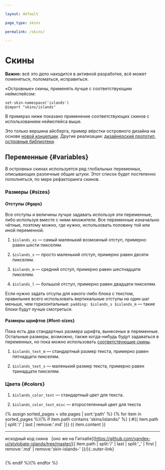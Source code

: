 ```yaml
---

layout: default

page_type: skins

permalink: /skins/

---
```


# Скины

**Важно:** всё это дело находится в активной разработке, всё может поменяться, поломаться, исправиться.

«Островные» скины, применять лучше с соответствующим неймспейсом:

    set-skin-namespace('islands')
    @import "skins/islands"

В примерах ниже показано применение соответствующих скинов с использованием неймспейса выше.

Это только вершина айсберга, пример вёрстки островного дизайна на основе [новой концепции](../). Другие реализации: [дизайнерский прототип](http://islands.yandex-team.ru/pages/blocks.xml), [островные библиотеки](http://clubs.at.yandex-team.ru/lego-dev/replies.xml?item_no=4095).

## Переменные {#variables}

В островных скинах используется ряд глобальных переменных, описывающих различные общие штуки. Этот список будет постепенно пополняться, по мере рефакторинга скинов.

### Размеры {#sizes}

#### Отступы {#gaps}

Все отступы и величины лучше задавать используя эти переменные, либо используя вместе с ними множители. Все переменные изначально чётные, поэтому можно, где нужно, использовать половину той или иной переменной.

1. `$islands_xs` — самый маленький возможный отступ, примерно равен шести пикселям.

2. `$islands_s` — просто маленький отступ, примерно равен десяти пикселям.

3. `$islands_m` — средний отступ, примерно равен шестнадцати пикселям.

4. `$islands_l` — большой отступ, примерно равен двадцати пикселям.

Если нужно задать отсупы для какого-либо блока с текстом, правильнее всего использовать вертикальные отступы на один шаг меньше, чем горизонтальные: `padding: $islands_s $islands_m` — такие блоки будут лучше смотреться.

#### Размеры шрифтов {#font-sizes}

Пока есть два стандартных размера шрифта, вынесеных в переменные. Остальные размеры, возможно, также когда-нибудь будут задаваться в переменных, но пока можно использовать [соответствующие скины](#headers).

1. `$islands_text_m` — стандартный размер текста, примерно равен пятнадцати пикселям.

2. `$islands_text_s` — маленький размер текста, примерно равен тринадцати пикселям.

### Цвета {#colors}

1. `$islands_color_text` — стандартный цвет для текста.

2. `$islands_color_text_misc` — второстепенный цвет для текста


{% assign sorted_pages = site.pages | sort:'path' %}
{% for item in sorted_pages %}{% if item.path contains 'skins/islands/' %}
{:#{{ item.path | split:'/' | last | remove:'.md' }}}
{{ item.content }}

- - -

<span class="small-pseudo-button toggle-button js-outer-toggler"><span class="button-content">исходный код скина</span></span>  
[оно же на Гитхабе](https://github.com/yandex-ui/stylobate-islands/tree/master/{{ item.path | split:'/' | last | split:'_' | first | remove:'.md' | remove:'skin-islands-' }}/){:.outer-link}

<pre class="language-styl is-hidden" data-src="islands/{{ item.path | split:'/' | last | split:'_' | first | remove:'.md' | remove:'skin-islands-' }}/{{ item.path | split:'/' | last | replace:'.md','.styl' }}"></pre>
{% endif %}{% endfor %}
